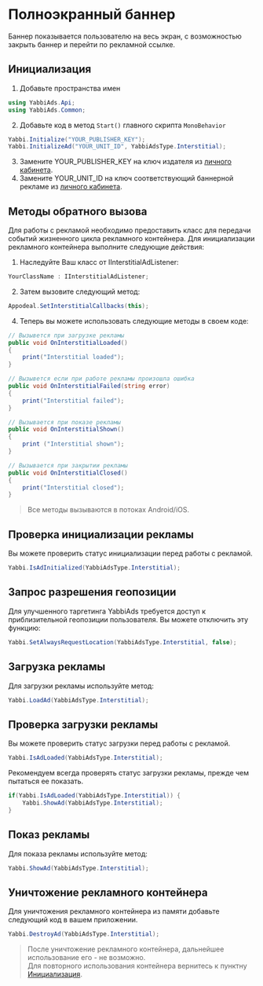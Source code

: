 # Полноэкранный баннер
Баннер показывается пользователю на весь экран, с возможностью закрыть баннер и перейти по рекламной ссылке.

## Инициализация
1. Добавьте пространства имен

```c#
using YabbiAds.Api;
using YabbiAds.Common;
```
2.  Добавьте код в метод `Start()`  главного скрипта `MonoBehavior`
```c#
Yabbi.Initialize("YOUR_PUBLISHER_KEY");
Yabbi.InitializeAd("YOUR_UNIT_ID", YabbiAdsType.Interstitial);
```
3. Замените YOUR_PUBLISHER_KEY на ключ издателя из [личного кабинета](https://mobileadx.ru).
4. Замените YOUR_UNIT_ID на ключ соответствующий баннерной рекламе из [личного кабинета](https://mobileadx.ru).

## Методы обратного вызова
Для работы с рекламой необходимо предоставить класс для передачи событий жизненного цикла рекламного контейнера.
Для инициализации рекламного контейнера выполните следующие действия:
1. Наследуйте Ваш класс от IInterstitialAdListener:
```c#
YourClassName : IInterstitialAdListener;
```
2. Затем вызовите следующий метод:
```c#
Appodeal.SetInterstitialCallbacks(this);
```
4. Теперь вы можете использовать следующие методы в своем коде:
```c#
// Вызывется при загрузке рекламы
public void OnInterstitialLoaded()
{
    print("Interstitial loaded");
}

// Вызывется если при работе рекламы произошла ошибка
public void OnInterstitialFailed(string error)
{
    print("Interstitial failed");
}

// Вызывается при показе рекламы
public void OnInterstitialShown()
{
    print ("Interstitial shown");
}

// Вызывается при закрытии рекламы
public void OnInterstitialClosed()
{
    print("Interstitial closed");
}
```
>Все методы вызываются в потоках Android/iOS.


## Проверка инициализации рекламы
Вы можете проверить статус инициализации перед работы с рекламой.
```c#
Yabbi.IsAdInitialized(YabbiAdsType.Interstitial);
```

## Запрос разрешения геопозиции
Для улучшенного таргетинга YabbiAds требуется доступ к приблизительной геопозиции пользователя. 
Вы можете отключить эту функцию:
```c#
Yabbi.SetAlwaysRequestLocation(YabbiAdsType.Interstitial, false);
```

## Загрузка рекламы
Для загрузки рекламы используйте метод:
```c#
Yabbi.LoadAd(YabbiAdsType.Interstitial);
```

## Проверка загрузки рекламы
Вы можете проверить статус загрузки перед работы с рекламой.
```c#
Yabbi.IsAdLoaded(YabbiAdsType.Interstitial);
```
Рекомендуем всегда проверять статус загрузки рекламы, прежде чем пытаться ее показать.
```c#
if(Yabbi.IsAdLoaded(YabbiAdsType.Interstitial)) {
    Yabbi.ShowAd(YabbiAdsType.Interstitial);
}
```

## Показ рекламы
Для показа рекламы используйте метод:
```c#
Yabbi.ShowAd(YabbiAdsType.Interstitial);
```

## Уничтожение рекламного контейнера
Для уничтожения рекламного контейнера из памяти добавьте следующий код в вашем приложении.
```c#
Yabbi.DestroyAd(YabbiAdsType.Interstitial);
```

>После уничтожение рекламного контейнера, дальнейшее использование его - не возможно.  
>Для повторного использования контейнера вернитесь к пунктну [Инициализация](#инициализация).
